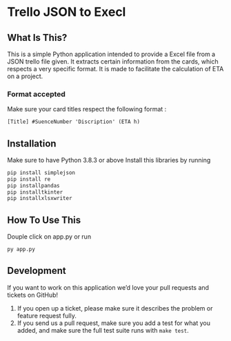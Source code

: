 # Trello JSON to Execl

## What Is This?

This is a simple Python application intended to provide a Excel file from a
JSON trello file given. It extracts certain information from the cards,
which respects a very specific format.
It is made to facilitate the calculation of ETA on a project.

### Format accepted

Make sure your card titles respect the following format :

```txt
[Title] #SuenceNumber 'Discription' (ETA h)
```

## Installation

Make sure to have Python 3.8.3 or above
Install this libraries by running

```sh
pip install simplejson
pip install re
pip installpandas
pip installtkinter
pip installxlsxwriter
```

## How To Use This

Douple click on app.py or run

```python
py app.py
```

## Development

If you want to work on this application we’d love your pull requests and tickets on GitHub!

1. If you open up a ticket, please make sure it describes the problem or feature request fully.
2. If you send us a pull request, make sure you add a test for what you added, and make sure the full test suite runs with `make test`.
